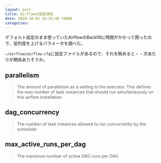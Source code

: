 ```yaml
---
layout: post
title: Airflowの設定項目
date: 2020-10-02 16:25:48 +0900
categories:
---
```


デフォルト設定のまま使っていたAirflowのBackfillに時間がかかって困ったので、並列度を上げるパラメータを調べた。

`~/airflow/airflow.cfg`に設定ファイルがあるので、それを眺めると・・次あたりが関係ありそうか。


## parallelism
> The amount of parallelism as a setting to the executor. This defines
> the max number of task instances that should run simultaneously
> on this airflow installation

## dag_concurrency
> The number of task instances allowed to run concurrently by the scheduler


## max_active_runs_per_dag
> The maximum number of active DAG runs per DAG
